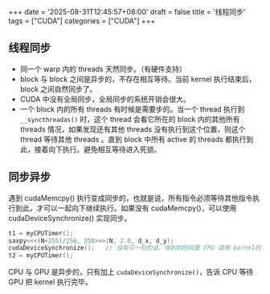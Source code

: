 +++
date = '2025-08-31T12:45:57+08:00'
draft = false
title = '线程同步'
tags = ["CUDA"]
categories = ["CUDA"]
+++


## 线程同步

- 同一个 warp 内的 threads 天然同步。（有硬件支持）
- block 与 block 之间是异步的，不存在相互等待。当前 kernel 执行结束后， block 之间自然同步了。
- CUDA 中没有全局同步，全局同步的系统开销会很大。 
- 一个 block 内的所有 threads 有时候是需要步的。当一个 thread 执行到 `__syncthreadas()` 时，这个 thread 会看它所在的 block 内的其他所有 threads 情况，如果发现还有其他 threads 没有执行到这个位置，则这个 thread 等待其他 threads 。直到 block 中所有 active 的 threads 都执行到此，接着向下执行。避免相互等待进入死锁。


## 同步异步

遇到 cudaMemcpy() 执行变成同步的，也就是说，所有指令必须等待其他指令执行到此，才可以一起向下继续执行。如果没有 cudaMemcpy()，可以使用 cudaDeviceSynchronize() 实现同步。

~~~cpp
t1 = myCPUTimer();
saxpy<<<(N+255)/256, 256>>>(N, 2.0, d_x, d_y);
cudaDeviceSynchronize();   // 没有只一句的话，得到的时间是 CPU 调用 kernel的时间，而不是GPU执行kernel的时间。
t2 = myCPUTimer();
~~~

CPU 与 GPU 是异步的，只有加上 `cudaDeviceSynchronize()`，告诉 CPU 等待 GPU 把 kernel 执行完毕。

